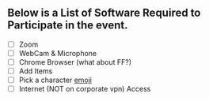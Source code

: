 ## Below is a List of Software Required to Participate in the event.

- [ ] Zoom
- [ ] WebCam & Microphone
- [ ] Chrome Browser (what about FF?)
- [ ] Add Items
- [ ] Pick a character [emoji](https://github.com/ikatyang/emoji-cheat-sheet/blob/master/README.md#github-custom-emoji)
- [ ] Internet (NOT on corporate vpn) Access
